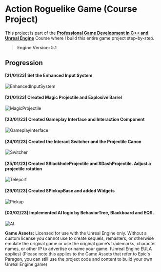 # Action Roguelike Game (Course Project)

This project is part of the **[Professional Game Development in C++ and Unreal Engine](https://courses.tomlooman.com/p/unrealengine-cpp)** Course where I build this entire game project step-by-step.

> **Engine Version: 5.1**

## Progression

#### [21/01/23] Set the Enhanced Input System
![EnhancedInputSystem](https://github.com/ZSavich/ActionRoguelike/blob/main/ImgForReadMe/01EnhancedInput.gif)

#### [21/01/23] Created Magic Projectile and Explosive Barrel
![MagicProjectile](https://github.com/ZSavich/ActionRoguelike/blob/main/ImgForReadMe/02MagicProjectile.gif)

#### [23/01/23] Created Gameplay Interface and Interaction Component
![GameplayInterface](https://github.com/ZSavich/ActionRoguelike/blob/main/ImgForReadMe/03GameplayInterface.gif)

#### [24/01/23] Created the Interact Switcher and the Projectile Canon
![Switcher](https://github.com/ZSavich/ActionRoguelike/blob/main/ImgForReadMe/04Switcher.gif)

#### [25/01/23] Created SBlackholeProjectile and SDashProjectile. Adjust a projectile rotation
![Teleport](https://github.com/ZSavich/ActionRoguelike/blob/main/ImgForReadMe/05Teleportandblackhole.gif)

#### [29/01/23] Created SPickupBase and added Widgets
![Pickup](https://github.com/ZSavich/ActionRoguelike/blob/main/ImgForReadMe/06UMGandPickup.gif)

#### [03/02/23] Implemented AI logic by BehaviorTree, Blackboard and EQS.
![AI](https://github.com/ZSavich/ActionRoguelike/blob/main/ImgForReadMe/07ArtificialIntelligence.gif)


**Game Assets:** Licensed for use with the Unreal Engine only. Without a custom license you cannot use to create sequels, remasters, or otherwise emulate the original game or use the original game’s trademarks, character names, or other IP to advertise or name your game. (Unreal Engine EULA applies) (Please note this applies to the Game Assets that refer to Epic's Paragon, you can still use the project code and content to build your own Unreal Engine game)
